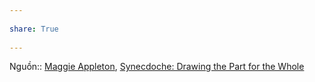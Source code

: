 ---  
share: True  
---  
Nguồn:: [Maggie Appleton](../../../%CE%9E%20Ngu%E1%BB%93n/Maggie%20Appleton.md), [Synecdoche: Drawing the Part for the Whole](https://maggieappleton.com/synecdoche)  

